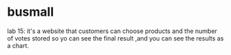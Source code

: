 # busmall
lab 15:
it's a website that customers can choose  products and the number of votes stored 
so yo can see the final result ,and you can see the results as a chart.
